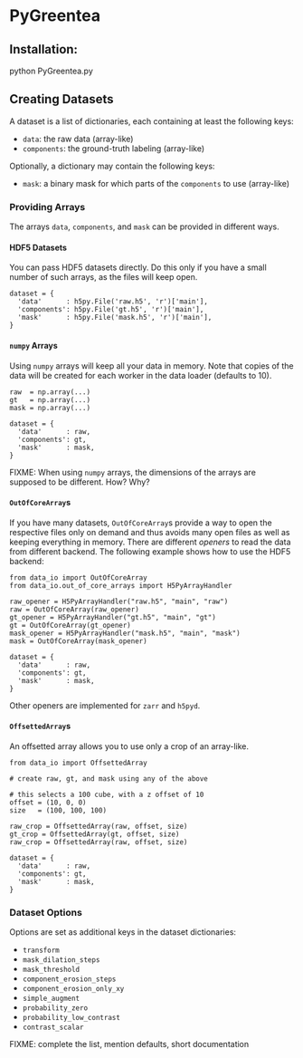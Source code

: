 # PyGreentea

## Installation:
python PyGreentea.py

## Creating Datasets

A dataset is a list of dictionaries, each containing at least the following keys:

* `data`: the raw data (array-like)
* `components`: the ground-truth labeling (array-like)

Optionally, a dictionary may contain the following keys:

* `mask`: a binary mask for which parts of the `components` to use (array-like)

### Providing Arrays

The arrays `data`, `components`, and `mask` can be provided in different ways.

#### HDF5 Datasets

You can pass HDF5 datasets directly. Do this only if you have a small number of such arrays, as the files will keep open.

```
dataset = {
  'data'      : h5py.File('raw.h5', 'r')['main'],
  'components': h5py.File('gt.h5', 'r')['main'],
  'mask'      : h5py.File('mask.h5', 'r')['main'],
}
```

#### `numpy` Arrays

Using `numpy` arrays will keep all your data in memory. Note that copies of the data will be created for each worker in the data loader (defaults to 10).

```
raw  = np.array(...)
gt   = np.array(...)
mask = np.array(...)

dataset = {
  'data'      : raw,
  'components': gt,
  'mask'      : mask,
}
```

FIXME: When using `numpy` arrays, the dimensions of the arrays are supposed to be different. How? Why?

#### `OutOfCoreArray`s

If you have many datasets, `OutOfCoreArray`s provide a way to open the respective files only on demand and thus avoids many open files as well as keeping everything in memory. There are different _openers_ to read the data from different backend. The following example shows how to use the HDF5 backend:

```
from data_io import OutOfCoreArray
from data_io.out_of_core_arrays import H5PyArrayHandler

raw_opener = H5PyArrayHandler("raw.h5", "main", "raw")
raw = OutOfCoreArray(raw_opener)
gt_opener = H5PyArrayHandler("gt.h5", "main", "gt")
gt = OutOfCoreArray(gt_opener)
mask_opener = H5PyArrayHandler("mask.h5", "main", "mask")
mask = OutOfCoreArray(mask_opener)

dataset = {
  'data'      : raw,
  'components': gt,
  'mask'      : mask,
}
```

Other openers are implemented for `zarr` and `h5pyd`.

#### `OffsettedArray`s

An offsetted array allows you to use only a crop of an array-like.

```
from data_io import OffsettedArray

# create raw, gt, and mask using any of the above

# this selects a 100 cube, with a z offset of 10
offset = (10, 0, 0)
size   = (100, 100, 100)

raw_crop = OffsettedArray(raw, offset, size)
gt_crop = OffsettedArray(gt, offset, size)
raw_crop = OffsettedArray(raw, offset, size)

dataset = {
  'data'      : raw,
  'components': gt,
  'mask'      : mask,
}
```

### Dataset Options

Options are set as additional keys in the dataset dictionaries:

* `transform`
* `mask_dilation_steps`
* `mask_threshold`
* `component_erosion_steps`
* `component_erosion_only_xy`
* `simple_augment`
* `probability_zero`
* `probability_low_contrast`
* `contrast_scalar`

FIXME: complete the list, mention defaults, short documentation
